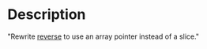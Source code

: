 # Description
"Rewrite [reverse](https://github.com/adonovan/gopl.io/blob/b725d6015f980e94734da37e35ba0d943fc7532f/ch4/rev/main.go) to use an array pointer instead of a slice."
